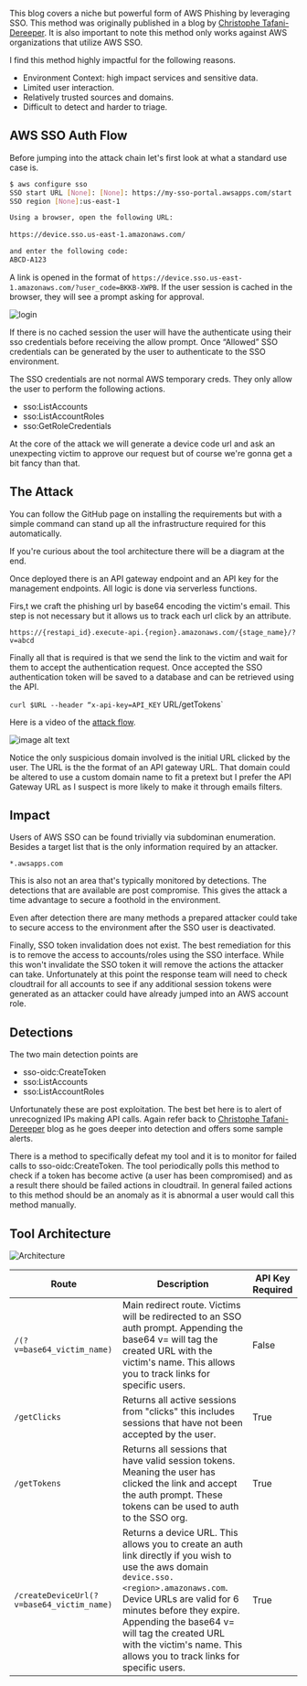This blog covers a niche but powerful form of AWS Phishing by leveraging SSO. This method was originally published in a blog by [Christophe Tafani-Dereeper](https://blog.christophetd.fr/phishing-for-aws-credentials-via-aws-sso-device-code-authentication/). It is also important to note this method only works against AWS organizations that utilize AWS SSO.

I find this method highly impactful for the following reasons.  

* Environment Context: high impact services and sensitive data.
* Limited user interaction.
* Relatively trusted sources and domains.
* Difficult to detect and harder to triage. 


## AWS SSO Auth Flow


Before jumping into the attack chain let's first look at what a standard use case is. 

```bash
$ aws configure sso
SSO start URL [None]: [None]: https://my-sso-portal.awsapps.com/start
SSO region [None]:us-east-1

Using a browser, open the following URL:
 
https://device.sso.us-east-1.amazonaws.com/

and enter the following code:
ABCD-A123
```


A link is opened in the format of `https://device.sso.us-east-1.amazonaws.com/?user_code=BKKB-XWPB`. If the user session is cached in the browser, they will see a prompt asking for approval.



![login](https://cdn.ruse.tech/imgs/awssomephish/login.png)


If there is no cached session the user will have the authenticate using their sso credentials before receiving the allow prompt. Once “Allowed” SSO credentials can be generated by the user to authenticate to the SSO environment.

The SSO credentials are not normal AWS temporary creds. They only allow the user to perform the following actions. 

* sso:ListAccounts
* sso:ListAccountRoles
* sso:GetRoleCredentials

At the core of the attack we will generate a device code url and ask an unexpecting victim to approve our request but of course we're gonna get a bit fancy than that.


## The Attack

You can follow the GitHub page on installing the requirements but with a simple command can stand up all the infrastructure required for this automatically.

If you're curious about the tool architecture there will be a diagram at the end. 

Once deployed there is an API gateway endpoint and an API key for the management endpoints. All logic is done via serverless functions. 

Firs,t we craft the phishing url by base64 encoding the victim's email. This step is not necessary but it allows us to track each url click by an attribute. 

`https://{restapi_id}.execute-api.{region}.amazonaws.com/{stage_name}/?v=abcd`

Finally all that is required is that we send the link to the victim and wait for them to accept the authentication request. Once accepted the SSO authentication token will be saved to a database and can be retrieved using the API.

`curl $URL --header “x-api-key=API_KEY` URL/getTokens`

Here is a video of the [attack flow](http://www.youtube.com/watch?v=LtwLd4R5jsY). 

![image alt text](https://img.youtube.com/vi/LtwLd4R5jsY/0.jpg)



Notice the only suspicious domain involved is the initial URL clicked by the user. The URL is the the format of an API gateway URL. That domain could be altered to use a custom domain name to fit a pretext but I prefer the API Gateway URL as I suspect is more likely to make it through emails filters.


## Impact

Users of AWS SSO can be found trivially via subdominan enumeration. Besides a target list that is the only information required by an attacker.

`*.awsapps.com`

This is also not an area that's typically monitored by detections. The detections that are available are post compromise. This gives the attack a time advantage to secure a foothold in the environment.

Even after detection there are many methods a prepared attacker could take to secure access to the environment after the SSO user is deactivated. 

Finally, SSO token invalidation does not exist. The best remediation for this is to remove the access to accounts/roles using the SSO interface. While this won't invalidate the SSO token it will remove the actions the attacker can take. Unfortunately at this point the response team will need to check cloudtrail for all accounts to see if any additional session tokens were generated as an attacker could have already jumped into an AWS account role. 

## Detections 

The two main detection points are

* sso-oidc:CreateToken
* sso:ListAccounts
* sso:ListAccountRoles

Unfortunately these are post exploitation. The best bet here is to alert of unrecognized IPs making API calls. Again refer back to [Christophe Tafani-Dereeper](https://blog.christophetd.fr/phishing-for-aws-credentials-via-aws-sso-device-code-authentication/) blog as he goes deeper into detection and offers some sample alerts. 

There is a method to specifically defeat my tool and it is to monitor for failed calls to sso-oidc:CreateToken. The tool periodically polls this method to check if a token has become active (a user has been compromised) and as a result there should be failed actions in cloudtrail. In general failed actions to this method should be an anomaly as it is abnormal a user would call this method manually. 


## Tool Architecture

![Architecture](https://cdn.ruse.tech/imgs/awssomephish/arch.png)


| Route | Description | API Key Required |
| --- | --- | --- |
| `/(?v=base64_victim_name)` | Main redirect route. Victims will be redirected to an SSO auth prompt. Appending the base64 v= will tag the created URL with the victim's name. This allows you to track links for specific users. | False |
| `/getClicks` | Returns all active sessions from "clicks" this includes sessions that have not been accepted by the user. | True |
| `/getTokens` | Returns all sessions that have valid session tokens. Meaning the user has clicked the link and accept the auth prompt. These tokens can be used to auth to the SSO org. | True |
| `/createDeviceUrl(?v=base64_victim_name)` | Returns a device URL. This allows you to create an auth link directly if you wish to use the aws domain `device.sso.<region>.amazonaws.com`. Device URLs are valid for 6 minutes before they expire. Appending the base64 v= will tag the created URL with the victim's name. This allows you to track links for specific users.  | True |

